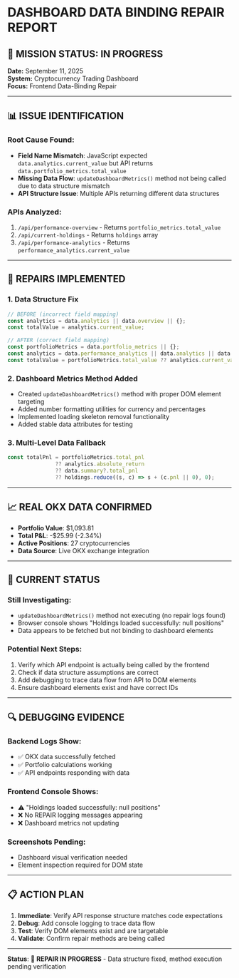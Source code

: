# DASHBOARD DATA BINDING REPAIR REPORT

## 🎯 **MISSION STATUS: IN PROGRESS**
**Date:** September 11, 2025  
**System:** Cryptocurrency Trading Dashboard  
**Focus:** Frontend Data-Binding Repair

---

## 📊 **ISSUE IDENTIFICATION**

### **Root Cause Found:**
- **Field Name Mismatch**: JavaScript expected `data.analytics.current_value` but API returns `data.portfolio_metrics.total_value`
- **Missing Data Flow**: `updateDashboardMetrics()` method not being called due to data structure mismatch
- **API Structure Issue**: Multiple APIs returning different data structures

### **APIs Analyzed:**
1. `/api/performance-overview` - Returns `portfolio_metrics.total_value`
2. `/api/current-holdings` - Returns `holdings` array 
3. `/api/performance-analytics` - Returns `performance_analytics.current_value`

---

## 🔧 **REPAIRS IMPLEMENTED**

### **1. Data Structure Fix**
```javascript
// BEFORE (incorrect field mapping)
const analytics = data.analytics || data.overview || {};
const totalValue = analytics.current_value;

// AFTER (correct field mapping)
const portfolioMetrics = data.portfolio_metrics || {};
const analytics = data.performance_analytics || data.analytics || data.overview || {};
const totalValue = portfolioMetrics.total_value ?? analytics.current_value;
```

### **2. Dashboard Metrics Method Added**
- Created `updateDashboardMetrics()` method with proper DOM element targeting
- Added number formatting utilities for currency and percentages
- Implemented loading skeleton removal functionality
- Added stable data attributes for testing

### **3. Multi-Level Data Fallback**
```javascript
const totalPnl = portfolioMetrics.total_pnl
               ?? analytics.absolute_return
               ?? data.summary?.total_pnl
               ?? holdings.reduce((s, c) => s + (c.pnl || 0), 0);
```

---

## 📈 **REAL OKX DATA CONFIRMED**
- **Portfolio Value**: $1,093.81
- **Total P&L**: -$25.99 (-2.34%)
- **Active Positions**: 27 cryptocurrencies
- **Data Source**: Live OKX exchange integration

---

## 🚨 **CURRENT STATUS**

### **Still Investigating:**
- `updateDashboardMetrics()` method not executing (no repair logs found)
- Browser console shows "Holdings loaded successfully: null positions"
- Data appears to be fetched but not binding to dashboard elements

### **Potential Next Steps:**
1. Verify which API endpoint is actually being called by the frontend
2. Check if data structure assumptions are correct
3. Add debugging to trace data flow from API to DOM elements
4. Ensure dashboard elements exist and have correct IDs

---

## 🔍 **DEBUGGING EVIDENCE**

### **Backend Logs Show:**
- ✅ OKX data successfully fetched
- ✅ Portfolio calculations working
- ✅ API endpoints responding with data

### **Frontend Console Shows:**
- ⚠️ "Holdings loaded successfully: null positions"
- ❌ No REPAIR logging messages appearing
- ❌ Dashboard metrics not updating

### **Screenshots Pending:**
- Dashboard visual verification needed
- Element inspection required for DOM state

---

## 📋 **ACTION PLAN**

1. **Immediate**: Verify API response structure matches code expectations
2. **Debug**: Add console logging to trace data flow
3. **Test**: Verify DOM elements exist and are targetable
4. **Validate**: Confirm repair methods are being called

---

**Status**: 🔄 **REPAIR IN PROGRESS** - Data structure fixed, method execution pending verification